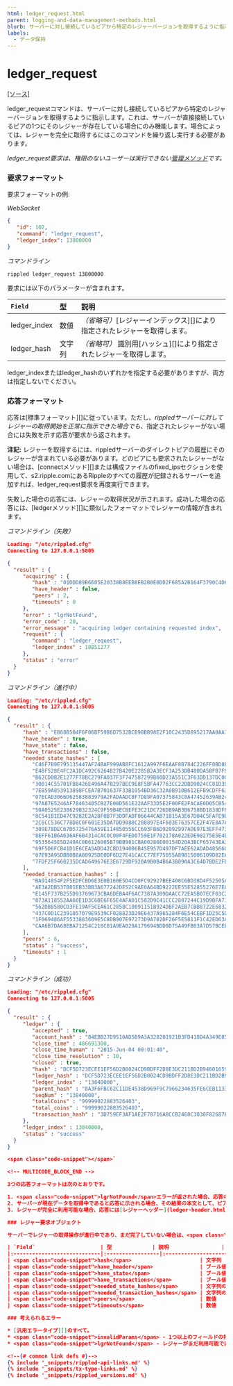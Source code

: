 ```yaml
---
html: ledger_request.html
parent: logging-and-data-management-methods.html
blurb: サーバーに対し接続しているピアから特定のレジャーバージョンを取得するように指示します。
labels:
  - データ保持
---
```

# ledger_request
[[ソース]](https://github.com/ripple/rippled/blob/e980e69eca9ea843d200773eb1f43abe3848f1a0/src/ripple/rpc/handlers/LedgerRequest.cpp "Source")

<span class="code-snippet">ledger_request</span>コマンドは、サーバーに対し接続しているピアから特定のレジャーバージョンを取得するように指示します。これは、サーバーが直接接続しているピアの1つにそのレジャーが存在している場合にのみ機能します。場合によっては、レジャーを完全に取得するにはこのコマンドを繰り返し実行する必要があります。

*<span class="code-snippet">ledger_request</span>要求は、権限のないユーザーは実行できない[管理メソッド](admin-api-methods.html)です。*

### 要求フォーマット
要求フォーマットの例:

<!-- MULTICODE_BLOCK_START -->

*WebSocket*

```json
{
   "id": 102,
   "command": "ledger_request",
   "ledger_index": 13800000
}
```

*コマンドライン*

```
rippled ledger_request 13800000
```

<!-- MULTICODE_BLOCK_END -->

要求には以下のパラメーターが含まれます。

| `Field`        | 型   | 説明                                        |
|:---------------|:-------|:---------------------------------------------------|
| <span class="code-snippet">ledger_index</span> | 数値 | _（省略可）_[レジャーインデックス][]により指定されたレジャーを取得します。 |
| <span class="code-snippet">ledger_hash</span>  | 文字列 | _（省略可）_ 識別用[ハッシュ][]により指定されたレジャーを取得します。 |

<span class="code-snippet">ledger_index</span>または<span class="code-snippet">ledger_hash</span>のいずれかを指定する必要がありますが、両方は指定しないでください。

### 応答フォーマット

応答は[標準フォーマット][]に従っています。ただし、_<span class="code-snippet">rippled</span>サーバーに対してレジャーの取得開始を正常に指示できた場合でも_、指定されたレジャーがない場合には失敗を示す応答が要求から返されます。

**注記:** レジャーを取得するには、rippledサーバーのダイレクトピアの履歴にそのレジャーが含まれている必要があります。どのピアにも要求されたレジャーがない場合は、[connectメソッド][]または構成ファイルの<span class="code-snippet">fixed_ips</span>セクションを使用して、<span class="code-snippet">s2.ripple.com</span>にあるRippleのすべての履歴が記録されるサーバーを追加すれば、<span class="code-snippet">ledger_request</span>要求を再度実行できます。

失敗した場合の応答には、レジャーの取得状況が示されます。成功した場合の応答には、[ledgerメソッド][]に類似したフォーマットでレジャーの情報が含まれます。

<!-- MULTICODE_BLOCK_START -->

*コマンドライン（失敗）*

```json
Loading: "/etc/rippled.cfg"
Connecting to 127.0.0.1:5005

{
  "result" : {
     "acquiring" : {
        "hash" : "01DDD89B6605E20338B8EEB8EB2B0E0DD2F685A2B164F3790C4D634B5734CC26",
        "have_header" : false,
        "peers" : 2,
        "timeouts" : 0
     },
     "error" : "lgrNotFound",
     "error_code" : 20,
     "error_message" : "acquiring ledger containing requested index",
     "request" : {
        "command" : "ledger_request",
        "ledger_index" : 18851277
     },
     "status" : "error"
  }
}
```

*コマンドライン（進行中）*

```json
Loading: "/etc/rippled.cfg"
Connecting to 127.0.0.1:5005

{
  "result" : {
     "hash" : "EB68B5B4F6F06BF59B6D7532BCB98BB98E2F10C2435D895217AA0AA7E910FBD5",
     "have_header" : true,
     "have_state" : false,
     "have_transactions" : false,
     "needed_state_hashes" : [
        "C46F7B9E795135447AF24BAF999AB8FC1612A997F6EAAF8B784C226FF0BD8E25",
        "E48F528E4FC2A1DC492C6264B27B420E2285B2A3ECF3A253DB480DA5BFB7F858",
        "B62CD0B2E1277F78BC279FA037F3F747587299B60D23A551C3F63DD137DC0CF8",
        "30014C55701FB8426E496A47B297BEC9E8F5BFA47763CC22DBD9024CC81D39DD",
        "7EB59A853913898FCEA7B701637F33B1054BD36C32A0B910B612EFB9CDFF6334",
        "07ECAD3066D62583883979A2FADAADC8F7D89FA07375843C8A47452639AB2421",
        "97A87E5246AF78463485CB27E08D561E22AAF33D5E2F08FE2FACAE0D05CB5478",
        "50A0525E238629B32324C9F59B4ECBEFE3C21DC726DB9AB3B6758BD1838DFF68",
        "8C541B1ED47C9282E2A28F0B7F3DDFADF06644CAB71B15A3E67D04C5FAFE9BF4",
        "2C6CC536C778D8C0F601E35DA7DD9888C288897E4F603E76357CE2F47E8A7A9F",
        "309E78DEC67D5725476A59E114850556CC693FB6D92092997ADE97E3EFF473CC",
        "8EFF61B6A636AF6B4314CAC0C08F4FED0759E1F782178A822EDE98275E5E4B10",
        "9535645E5D249AC0B6126005B79BB981CBA00286E00154D20A3BCF65743EA3CA",
        "69F5D6FCB41D1E6CEA5ADD42CBD194086B45E957D497DF7AEE62ADAD485660CE",
        "07E93A95DBB0B8A00925DE0DF6D27E41CACC77EF75055A89815006109D82EAD3",
        "7FDF25F660235DCAD649676E3E6729DF920A9B0B4B6A3B090A3C64D7BDE2FB20"
     ],
     "needed_transaction_hashes" : [
        "BA914854F2F5EDFCBD6E3E0B168E5D4CD0FC92927BEE408C6BD38D4F52505A34",
        "AE3A2DB537B01EB33BB3A677242DE52C9AE0A64BD9222EE55E52855276E7EA2A",
        "E145F737B255D93769673CBA6DEBA4F6AC7387A309DAACC72EA5B07ECF03C215",
        "073A118552AA60E1D3C6BE6F65E4AFA01C582D9C41CCC2887244C19D9BFA7741",
        "562DB8580CD3FE19AF5CEA61C2858C10091151B924DBF2AEB7CBB8722E683204",
        "437C0D1C2391057079E9539CF028823D29E6437A965284F6E54CEBF1D25C5D56",
        "1F069486AF5533883609E5C8DB907E97273D9A782DF26F5E5811F1C42ED63A3D",
        "CAA6B7DA68EBA71254C218C81A9EA029A179694BDD0D75A49FB03A7D57BCEE49"
     ],
     "peers" : 6,
     "status" : "success",
     "timeouts" : 1
  }
}
```

*コマンドライン（成功）*

```json
Loading: "/etc/rippled.cfg"
Connecting to 127.0.0.1:5005

{
  "result" : {
     "ledger" : {
        "accepted" : true,
        "account_hash" : "84EBB27D9510AD5B9A3A328201921B3FD418D4A349E85D3DC69E33C7B506407F",
        "close_time" : 486691300,
        "close_time_human" : "2015-Jun-04 00:01:40",
        "close_time_resolution" : 10,
        "closed" : true,
        "hash" : "DCF5D723ECEE1EF56D2B0024CD9BDFF2D8E3DC211BD2B9460165922564ACD863",
        "ledger_hash" : "DCF5D723ECEE1EF56D2B0024CD9BDFF2D8E3DC211BD2B9460165922564ACD863",
        "ledger_index" : "13840000",
        "parent_hash" : "8A3F6FBC62C11DE4538D969F9C7966234635FE6CEB1133DDC37220978F8100A9",
        "seqNum" : "13840000",
        "totalCoins" : "99999022883526403",
        "total_coins" : "99999022883526403",
        "transaction_hash" : "3D759EF3AF1AE2F78716A8CCB2460C3030F82687E54206E883703372B9E1770C"
     },
     "ledger_index" : 13840000,
     "status" : "success"
  }
}

<span class="code-snippet"></span>`

<!-- MULTICODE_BLOCK_END -->

3つの応答フォーマットは次のとおりです。

1. <span class="code-snippet">lgrNotFound</span>エラーが返された場合、応答の<span class="code-snippet">acquiring</span>フィールドには、ピアツーピアネットワークからのレジャー取得状況を示す[レジャー要求オブジェクト](#レジャー要求オブジェクト)が指定されています。
2. サーバーが現在データを取得中であると応答に示される場合、その結果の本文として、ピアツーピアネットワークからのレジャー取得状況を示す[レジャー要求オブジェクト](#レジャー要求オブジェクト)が表示されます。
3. レジャーが完全に利用可能な場合、応答には[レジャーヘッダー](ledger-header.html)が表示されます。

### レジャー要求オブジェクト

サーバーでレジャーの取得操作が進行中であり、まだ完了していない場合は、<span class="code-snippet">rippled</span>サーバーはレジャー取得状況を示すレジャー要求オブジェクトを返します。このオブジェクトのフィールドを次に示します。

| `Field`                     | 型             | 説明                 |
|:----------------------------|:-----------------|:----------------------------|
| <span class="code-snippet">hash</span>                      | 文字列           | （省略される場合があります）要求されるレジャーの[ハッシュ][]（サーバーがこのハッシュを認識している場合）。 |
| <span class="code-snippet">have_header</span>               | ブール値          | 要求されたレジャーのヘッダーセクションがサーバーにあるかどうか。 |
| <span class="code-snippet">have_state</span>                | ブール値          | （省略される場合があります）要求されたレジャーの[アカウント状態セクション](ledgers.html#ツリーの形式)がサーバーにあるかどうか。 |
| <span class="code-snippet">have_transactions</span>         | ブール値          | （省略される場合があります）要求されたレジャーのトランザクションセクションがサーバーにあるかどうか。 |
| <span class="code-snippet">needed_state_hashes</span>       | 文字列の配列 | （省略される場合があります）サーバーが取得する必要がある[状態ツリー](ledgers.html#ツリーの形式)内のオブジェクトのハッシュ（最大16個）。 |
| <span class="code-snippet">needed_transaction_hashes</span> | 文字列の配列 | （省略される場合があります）サーバーが取得する必要があるトランザクションツリー内のオブジェクトのハッシュ（最大16個）。 |
| <span class="code-snippet">peers</span>                     | 数値           | このレジャーを見つけるためにサーバーが照会するピアの数。 |
| <span class="code-snippet">timeouts</span>                  | 数値           | これまでにこのレジャーの取得操作がタイムアウトした回数。 |

### 考えられるエラー

* [汎用エラータイプ][]のすべて。
* <span class="code-snippet">invalidParams</span> - 1つ以上のフィールドの指定が正しくないか、1つ以上の必須フィールドが指定されていません。このエラーは、指定したレジャーインデックスが現在進行中のレジャーのインデックス以上である場合にも発生します。
* <span class="code-snippet">lgrNotFound</span> - レジャーがまだ利用可能ではない場合。これは、サーバーがレジャーの取得を開始していますが、要求されたレジャーが接続されたどのピアにもない場合には失敗する可能性があることを意味します。（以前はこのエラーにはコード<span class="code-snippet">ledgerNotFound</span>が使用されていました。）[更新: rippled 0.30.1][新規: rippled 0.30.1]

<!--{# common link defs #}-->
{% include '_snippets/rippled-api-links.md' %}
{% include '_snippets/tx-type-links.md' %}
{% include '_snippets/rippled_versions.md' %}
